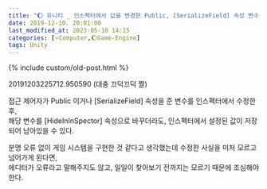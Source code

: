 ```yaml
---
title: "🌔 유니티 _ 인스펙터에서 값을 변경한 Public, [SerializeField] 속성 변수"
date: 2019-12-10. 20:01:00
last_modified_at: 2023-05-10 14:15
categories: [⭐Computer,🌔Game-Engine]
tags: Unity
---
```

{% include custom/old-post.html %}

20191203225712.950590 (대충 끄덕끄덕 짤)  

접근 제어자가 Public 이거나 [SerializeField] 속성을 준 변수를 인스펙터에서 수정한 후,  
해당 변수를 [HideInInSpector] 속성으로 바꾸더라도, 인스펙터에서 설정된 값이 저장되어 남아있을 수 있다.  

분명 오류 없이 게임 시스템을 구현한 것 같다고 생각했는데 수정한 사실을 미처 모르고 넘어가게 된다면,  
에디터가 오류라고 말해주지도 않고, 일일이 찾아보기 전까지는 모르기 때문에 조심해야 한다.  
